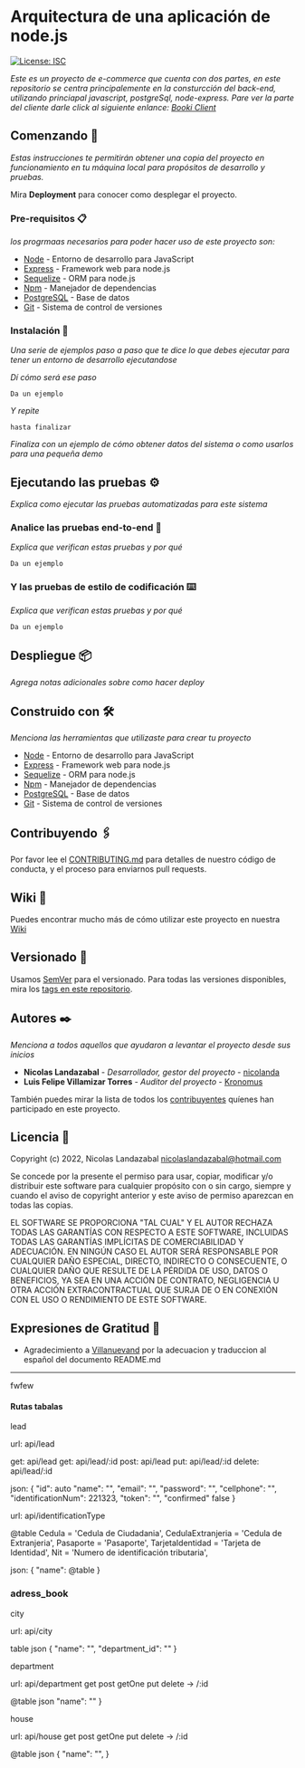 # Arquitectura de una aplicación de node.js
[![License: ISC](https://img.shields.io/badge/License-ISC-blue.svg)](https://opensource.org/licenses/ISC)

_Este es un proyecto de e-commerce que cuenta con dos partes, en este repositorio se centra principalemente en la consturcción del back-end, utilizando princiapal javascript, postgreSql, node-express.
Pare ver la parte del cliente darle click al siguiente enlance: [Booki Client](https://github.com/nicolanda/booki-library-client)_

## Comenzando 🚀

_Estas instrucciones te permitirán obtener una copia del proyecto en funcionamiento en tu máquina local para propósitos de desarrollo y pruebas._

Mira **Deployment** para conocer como desplegar el proyecto.


### Pre-requisitos 📋

_los progrmaas necesarios para poder hacer uso de este proyecto son:_

* [Node](https://nodejs.org/es/docs/)       - Entorno de desarrollo para JavaScript
* [Express](https://expressjs.com/)         - Framework web para node.js
* [Sequelize](https://sequelize.org/)       - ORM para node.js
* [Npm](https://www.npmjs.com/)             - Manejador de dependencias
* [PostgreSQL](https://www.postgresql.org/) - Base de datos
* [Git](https://git-scm.com/)               - Sistema de control de versiones

### Instalación 🔧

_Una serie de ejemplos paso a paso que te dice lo que debes ejecutar para tener un entorno de desarrollo ejecutandose_

_Dí cómo será ese paso_

```
Da un ejemplo
```

_Y repite_

```
hasta finalizar
```

_Finaliza con un ejemplo de cómo obtener datos del sistema o como usarlos para una pequeña demo_

## Ejecutando las pruebas ⚙️

_Explica como ejecutar las pruebas automatizadas para este sistema_

### Analice las pruebas end-to-end 🔩

_Explica que verifican estas pruebas y por qué_

```
Da un ejemplo
```

### Y las pruebas de estilo de codificación ⌨️

_Explica que verifican estas pruebas y por qué_

```
Da un ejemplo
```

## Despliegue 📦

_Agrega notas adicionales sobre como hacer deploy_

## Construido con 🛠️

_Menciona las herramientas que utilizaste para crear tu proyecto_

* [Node](https://nodejs.org/es/docs/)       - Entorno de desarrollo para JavaScript
* [Express](https://expressjs.com/)         - Framework web para node.js
* [Sequelize](https://sequelize.org/)       - ORM para node.js
* [Npm](https://www.npmjs.com/)             - Manejador de dependencias
* [PostgreSQL](https://www.postgresql.org/) - Base de datos
* [Git](https://git-scm.com/)               - Sistema de control de versiones

## Contribuyendo 🖇️

Por favor lee el [CONTRIBUTING.md](https://gist.github.com/villanuevand/xxxxxx) para detalles de nuestro código de conducta, y el proceso para enviarnos pull requests.

## Wiki 📖

Puedes encontrar mucho más de cómo utilizar este proyecto en nuestra [Wiki](https://github.com/tu/proyecto/wiki)

## Versionado 📌

Usamos [SemVer](https://semver.org/lang/es/) para el versionado. Para todas las versiones disponibles, mira los [tags en este repositorio](https://github.com/Kronomus/estructura-node-basic.git).

## Autores ✒️

_Menciona a todos aquellos que ayudaron a levantar el proyecto desde sus inicios_

* **Nicolas Landazabal** - *Desarrollador, gestor del proyecto* - [nicolanda](https://github.com/nicolanda)
* **Luis Felipe Villamizar Torres** - *Auditor del proyecto* - [Kronomus](https://github.com/Kronomus)

También puedes mirar la lista de todos los [contribuyentes](https://github.com/your/project/contributors) quíenes han participado en este proyecto.

## Licencia 📄

Copyright (c) 2022, Nicolas Landazabal <nicolaslandazabal@hotmail.com>

Se concede por la presente el permiso para usar, copiar, modificar y/o 
distribuir este software para cualquier propósito con o sin cargo, 
siempre y cuando el aviso de copyright anterior y este aviso de permiso 
aparezcan en todas las copias.

EL SOFTWARE SE PROPORCIONA "TAL CUAL" Y EL AUTOR RECHAZA TODAS LAS 
GARANTÍAS CON RESPECTO A ESTE SOFTWARE, INCLUIDAS TODAS LAS GARANTÍAS 
IMPLÍCITAS DE COMERCIABILIDAD Y ADECUACIÓN. EN NINGÚN CASO EL AUTOR SERÁ 
RESPONSABLE POR CUALQUIER DAÑO ESPECIAL, DIRECTO, INDIRECTO O CONSECUENTE, 
O CUALQUIER DAÑO QUE RESULTE DE LA PÉRDIDA DE USO, DATOS O BENEFICIOS, YA 
SEA EN UNA ACCIÓN DE CONTRATO, NEGLIGENCIA U OTRA ACCIÓN EXTRACONTRACTUAL
QUE SURJA DE O EN CONEXIÓN CON EL USO O RENDIMIENTO DE ESTE SOFTWARE.

## Expresiones de Gratitud 🎁

* Agradecimiento a [Villanuevand](https://github.com/Villanuevand) por la adecuacion y traduccion al español del documento README.md



---
fwfew


#### Rutas tabalas


lead

url: api/lead

get: api/lead
get: api/lead/:id
post: api/lead
put: api/lead/:id
delete: api/lead/:id

json:
{
  "id": auto
  "name": "",
  "email": "",
  "password": "",
  "cellphone": "",
  "identificationNum": 221323,
  "token": "",
  "confirmed" false
}


url: api/identificationType

@table
  Cedula = 'Cedula de Ciudadania',
  CedulaExtranjeria = 'Cedula de Extranjeria',
  Pasaporte = 'Pasaporte',
  TarjetaIdentidad = 'Tarjeta de Identidad',
  Nit = 'Numero de identificación tributaria',

json: 
{
  "name": @table
}


### adress_book

city

url: api/city

table 
json 
{
  "name": "",
  "department_id": ""
}

department

url: api/department
 get post 
 getOne put delete -> /:id
 
@table 
json 
  "name": ""
}

house 

url: api/house
 get post 
 getOne put delete -> /:id

@table
json 
{
  "name": "",
}